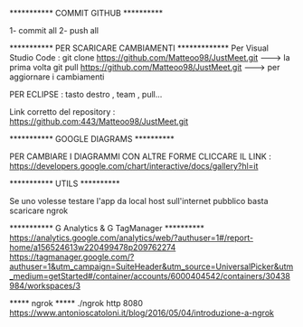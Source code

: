 *********** COMMIT GITHUB **********

1- commit all
2- push all

*********** PER SCARICARE CAMBIAMENTI *************
Per Visual Studio Code :
git clone https://github.com/Matteoo98/JustMeet.git ---> la prima volta
git pull https://github.com/Matteoo98/JustMeet.git  ---> per aggiornare i cambiamenti
 
PER ECLIPSE :
tasto destro , team , pull... 

Link corretto del repository :
https://github.com:443/Matteoo98/JustMeet.git

*********** GOOGLE DIAGRAMS **********

PER CAMBIARE I DIAGRAMMI CON ALTRE FORME CLICCARE IL LINK : https://developers.google.com/chart/interactive/docs/gallery?hl=it

*********** UTILS **********

Se uno volesse testare l'app da local host sull'internet pubblico basta scaricare ngrok 

*********** G Analytics & G TagManager **********
https://analytics.google.com/analytics/web/?authuser=1#/report-home/a156524613w220499478p209762274
https://tagmanager.google.com/?authuser=1&utm_campaign=SuiteHeader&utm_source=UniversalPicker&utm_medium=getStarted#/container/accounts/6000404542/containers/30438984/workspaces/3

***** ngrok *****
 ./ngrok http 8080 
 https://www.antonioscatoloni.it/blog/2016/05/04/introduzione-a-ngrok

